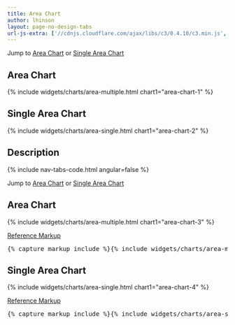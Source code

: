 ```yaml
---
title: Area Chart
author: lhinson
layout: page-no-design-tabs
url-js-extra: ['//cdnjs.cloudflare.com/ajax/libs/c3/0.4.10/c3.min.js', '//cdnjs.cloudflare.com/ajax/libs/d3/3.5.0/d3.min.js']
---
```

<div class="tab-content">
  <div role="tabpanel" class="tab-pane active" id="overview">
  <!--
    <p>TODO: Add Area chart description</p>
    -->
    <p>Jump to <a href="#example-overview-1">Area Chart</a> or <a href="#example-overview-2">Single Area Chart</a></p>
    <h2 id="example-overview-1">Area Chart</h2>
    <div class="row">
      <div class="col-md-7">
        <div class="example-pf">
          <div class="cards-pf">
            <div class="container-fluid container-cards-pf">
              <div class="row row-cards-pf">
                <div class="col-md-12">
                  <!-- Important:  if you need to nest additional .row within a .row.row-cards-pf, do *not* use .row-cards-pf on the nested .row  -->
                  {% include widgets/charts/area-multiple.html chart1="area-chart-1" %}
                </div>
              </div>
            </div>
          </div>
        </div>
      </div>
    </div>
    <div class="row">
      <div class="col-md-7">
        <h2 id="example-overview-2">Single Area Chart</h2>
        <div class="example-pf">
          <div class="cards-pf">
            <div class="container-fluid container-cards-pf">
              <div class="row row-cards-pf">
                <div class="col-md-12">
                  <!-- Important:  if you need to nest additional .row within a .row.row-cards-pf, do *not* use .row-cards-pf on the nested .row  -->
                  {% include widgets/charts/area-single.html chart1="area-chart-2" %}
                </div>
              </div>
            </div>
          </div>
        </div>
      </div>
    </div>
  </div>
  <div role="tabpanel" class="tab-pane" id="design">
    <h2>Description</h2>
    <div class="row">
      <div class="col-md-4 col-lg-3">
      </div>
      <div class="col-md-8 col-lg-9">
      </div>
    </div>
  </div>
  <div role="tabpanel" class="tab-pane" id="code">
    {% include nav-tabs-code.html angular=false %}
    <div class="tab-content">
      <div role="tabpanel" class="tab-pane nested active" id="html-css">
        <p>Jump to <a href="#example-code-1">Area Chart</a> or <a href="#example-code-2">Single Area Chart</a></p>
        <h2 id="example-code-1">Area Chart</h2>
        <div class="row">
          <div class="col-md-8" style="padding-right: 0px;">
            <div class="example-pf">
              <div class="example-pf-demo example-pf-demo-no-padding">
                <div class="cards-pf">
                  <div class="container-fluid container-cards-pf">
                    <div class="row row-cards-pf">
                      <div class="col-md-12">
                        <!-- Important:  if you need to nest additional .row within a .row.row-cards-pf, do *not* use .row-cards-pf on the nested .row  -->
                        {% include widgets/charts/area-multiple.html chart1="area-chart-3" %}
                      </div>
                    </div>
                  </div>
                </div>
              </div>
            </div>
          </div>
        </div>
        <p class="reference-markup"><a class="collapse-toggle" data-toggle="collapse" aria-expanded="true" aria-controls="card-markup-1" href="#card-markup-1">Reference Markup</a></p>
        <div class="collapse in" id="card-markup-1">
          <pre class="prettyprint">{% capture markup_include %}{% include widgets/charts/area-multiple.html chart1="area-chart-3" %}{% endcapture %}{{ markup_include | xml_escape }}</pre>
        </div>
        <h2 id="example-code-2">Single Area Chart</h2>
        <div class="row">
          <div class="col-md-8">
            <div class="example-pf">
              <div class="example-pf-demo example-pf-demo-no-padding">
                <div class="cards-pf">
                  <div class="container-fluid container-cards-pf">
                    <div class="row row-cards-pf">
                      <div class="col-md-12">
                        <!-- Important:  if you need to nest additional .row within a .row.row-cards-pf, do *not* use .row-cards-pf on the nested .row  -->
                        {% include widgets/charts/area-single.html chart1="area-chart-4" %}
                      </div>
                    </div>
                  </div>
                </div>
              </div>
            </div>
          </div>
        </div>
        <p class="reference-markup"><a class="collapse-toggle" data-toggle="collapse" aria-expanded="true" aria-controls="card-markup-2" href="#card-markup-2">Reference Markup</a></p>
        <div class="collapse in" id="card-markup-2">
          <pre class="prettyprint">{% capture markup_include %}{% include widgets/charts/area-single.html chart1="area-chart-4" %}{% endcapture %}{{ markup_include | xml_escape }}</pre>
        </div>
      </div>
      <div role="tabpanel" class="tab-pane nested" id="angular">
        <div ng-app="docsApp" ng-controller="DocsController" class="content">
          <div ng-include src="'/components/angular-patternfly/dist/docs/partials/api/patternfly.charts.directive.pfDonutPctChart.html'"></div>
        </div>
      </div>
    </div>
  </div>
</div>
